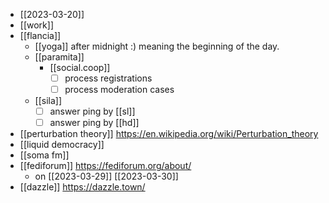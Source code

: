 - [[2023-03-20]]
- [[work]]
- [[flancia]]
  - [[yoga]] after midnight :) meaning the beginning of the day.
  - [[paramita]]
    - [[social.coop]]
      - [ ] process registrations
      - [ ] process moderation cases
  - [[sila]]
    - [ ] answer ping by [[sl]] 
    - [ ] answer ping by [[hd]]
- [[perturbation theory]] https://en.wikipedia.org/wiki/Perturbation_theory
- [[liquid democracy]]
- [[soma fm]]
- [[fediforum]] https://fediforum.org/about/
  - on [[2023-03-29]] [[2023-03-30]]
- [[dazzle]] https://dazzle.town/
